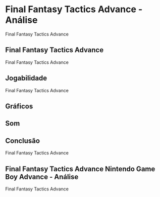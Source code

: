 ---
---

# Final Fantasy Tactics Advance - Análise

Final Fantasy Tactics Advance

## Final Fantasy Tactics Advance

Final Fantasy Tactics Advance

## Jogabilidade

Final Fantasy Tactics Advance

## Gráficos


## Som

## Conclusão

Final Fantasy Tactics Advance

## Final Fantasy Tactics Advance Nintendo Game Boy Advance - Análise

Final Fantasy Tactics Advance
